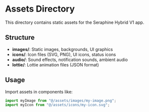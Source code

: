 # Assets Directory

This directory contains static assets for the Seraphine Hybrid V1 app.

## Structure

- **images/**: Static images, backgrounds, UI graphics
- **icons/**: Icon files (SVG, PNG), UI icons, status icons
- **audio/**: Sound effects, notification sounds, ambient audio
- **lottie/**: Lottie animation files (JSON format)

## Usage

Import assets in components like:

```typescript
import myImage from "@/assets/images/my-image.png";
import myIcon from "@/assets/icons/my-icon.svg";
```
